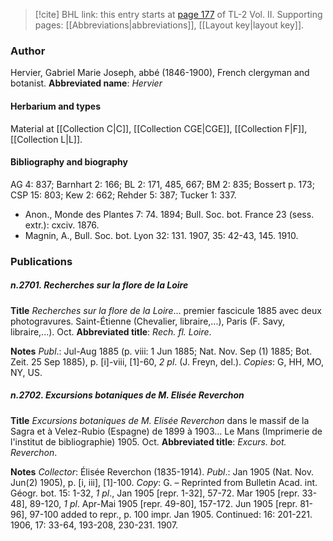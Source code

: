 > [!cite] BHL link: this entry starts at [page 177](https://www.biodiversitylibrary.org/page/33068419) of TL-2 Vol. II.
> Supporting pages: [[Abbreviations|abbreviations]], [[Layout key|layout key]].

### Author

Hervier, Gabriel Marie Joseph, abbé (1846-1900), French clergyman and botanist. 
**Abbreviated name**: *Hervier*

#### Herbarium and types

Material at [[Collection C|C]], [[Collection CGE|CGE]], [[Collection F|F]], [[Collection L|L]].

#### Bibliography and biography

AG 4: 837; Barnhart 2: 166; BL 2: 171, 485, 667; BM 2: 835; Bossert p. 173; CSP 15: 803; Kew 2: 662; Rehder 5: 387; Tucker 1: 337.
- Anon., Monde des Plantes 7: 74. 1894; Bull. Soc. bot. France 23 (sess. extr.): cxciv. 1876.
- Magnin, A., Bull. Soc. bot. Lyon 32: 131. 1907, 35: 42-43, 145. 1910.

### Publications

##### n.2701. Recherches sur la flore de la Loire

**Title**
*Recherches sur la flore de la Loire*... premier fascicule 1885 avec deux photogravures. Saint-Étienne (Chevalier, libraire,...), Paris (F. Savy, libraire,...). Oct.
**Abbreviated title**: *Rech. fl. Loire*.

**Notes**
*Publ*.: Jul-Aug 1885 (p. viii: 1 Jun 1885; Nat. Nov. Sep (1) 1885; Bot. Zeit. 25 Sep 1885), p. \[i\]-viii, \[1\]-60, *2 pl*. (J. Freyn, del.). *Copies*: G, HH, MO, NY, US.

##### n.2702. Excursions botaniques de M. Elisée Reverchon

**Title**
*Excursions botaniques de M. Elisée Reverchon* dans le massif de la Sagra et à Velez-Rubio (Espagne) de 1899 à 1903... Le Mans (Imprimerie de l'institut de bibliographie) 1905. Oct.
**Abbreviated title**: *Excurs. bot. Reverchon*.

**Notes**
*Collector*: Élisée Reverchon (1835-1914).
*Publ*.: Jan 1905 (Nat. Nov. Jun(2) 1905), p. \[i, iii\], \[1\]-100. *Copy*: G. – Reprinted from Bulletin Acad. int. Géogr. bot. 15: 1-32, *1 pl*., Jan 1905 \[repr. 1-32\], 57-72. Mar 1905 \[repr. 33-48\], 89-120, *1 pl*. Apr-Mai 1905 \[repr. 49-80\], 157-172. Jun 1905 \[repr. 81-96\], 97-100 added to repr., p. 100 impr. Jan 1905. Continued: 16: 201-221. 1906, 17: 33-64, 193-208, 230-231. 1907.

